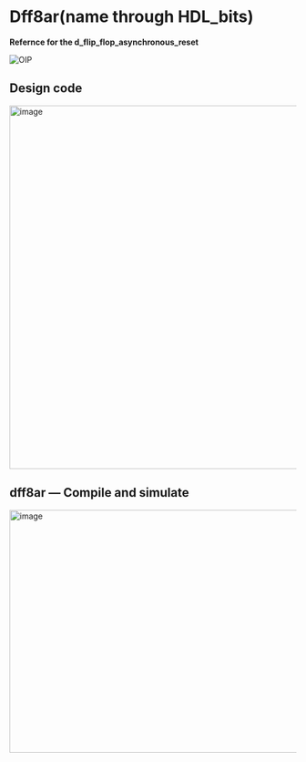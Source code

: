 <h1>Dff8ar(name through HDL_bits)</h1>

**Refernce for the d_flip_flop_asynchronous_reset**

![OIP](https://github.com/user-attachments/assets/8b3c4b78-96f2-4660-86d1-b206d8ed085f)

## Design code 
<img width="638" height="638" alt="image" src="https://github.com/user-attachments/assets/a7ec954e-feae-4685-a190-9814555bc9d8" />

## dff8ar — Compile and simulate
<img width="895" height="426" alt="image" src="https://github.com/user-attachments/assets/91a36ded-8498-456a-8e72-15febe56aa7c" />


